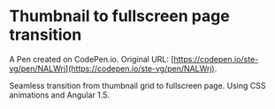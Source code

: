 # Thumbnail to fullscreen page transition

A Pen created on CodePen.io. Original URL: [https://codepen.io/ste-vg/pen/NALWrj](https://codepen.io/ste-vg/pen/NALWrj).

Seamless transition from thumbnail grid to fullscreen page. Using CSS animations and Angular 1.5.
